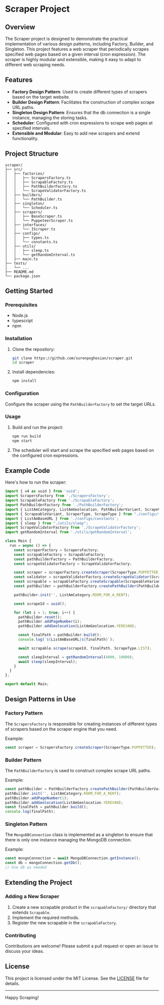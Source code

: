 # Scraper Project

## Overview

The Scraper project is designed to demonstrate the practical implementation of various design patterns, including Factory, Builder, and Singleton. This project features a web scraper that periodically scrapes specified web pages based on a given interval (cron expression). The scraper is highly modular and extensible, making it easy to adapt to different web scraping needs.

## Features

- **Factory Design Pattern**: Used to create different types of scrapers based on the target website.
- **Builder Design Pattern**: Facilitates the construction of complex scrape URL paths.
- **Singleton Design Pattern**: Ensures that the db connection is a single instance, managing the storing tasks.
- **Scheduler**: Configured with cron expressions to scrape web pages at specified intervals.
- **Extensible and Modular**: Easy to add new scrapers and extend functionality.

## Project Structure

```
scraper/
├── src/
│   ├── factories/
│   │   ├── ScrapersFactory.ts
│   │   ├── ScrapableFactory.ts
│   │   ├── PathBuilderFactory.ts
│   │   └── ScrapeValidatorFactory.ts
│   ├── builders/
│   │   └── PathBuilder.ts
│   ├── singleton/
│   │   └── Scheduler.ts
│   ├── scrapers/
│   │   ├── BaseScraper.ts
│   │   └── PuppeteerScraper.ts
│   ├── interfaces/
│   │   └── IScraper.ts
│   ├── configs/
│   │   ├── types.ts
│   │   └── constants.ts
│   ├── utils/
│   │   ├── sleep.ts
│   │   └── getRandomInterval.ts
│   ├── main.ts
├── tests/
│   └── ...
├── README.md
└── package.json
```

## Getting Started

### Prerequisites

- Node.js
- typescript
- npm

### Installation

1. Clone the repository:
   ```bash
   git clone https://github.com/surenpoghosian/scraper.git
   cd scraper
   ```

2. Install dependencies:
   ```bash
   npm install
   ```

### Configuration

Configure the scraper using the `PathBuilderFactory` to set the target URLs.

### Usage

1. Build and run the project:
   ```bash
   npm run build
   npm start
   ```

2. The scheduler will start and scrape the specified web pages based on the configured cron expressions.

## Example Code

Here's how to run the scraper:

```typescript
import { v4 as uuid } from 'uuid';
import ScrapersFactory from './ScrapersFactory';
import ScrapableFactory from './ScrapableFactory';
import PathBuilderFactory from './PathBuilderFactory';
import { ListAmCategory, ListAmGeolocation, PathBuilderVariant, ScrapeValidatorVariant } from "./configs/types";
import { ScrapeableVariant, ScraperType, ScrapeType } from "./configs/types";
import { ListAmBaseURL } from './configs/constants';
import { sleep } from "./utils/sleep";
import ScrapeValidatorFactory from './ScrapeValidatorFactory';
import getRandomInterval from './utils/getRandomInterval';

class Main {
  run = async () => {
    const scraperFactory = ScrapersFactory;
    const scrapableFactory = ScrapableFactory;
    const pathBuilderFactory = PathBuilderFactory;
    const scrapeValidatorFactory = ScrapeValidatorFactory;

    const scraper = scraperFactory.createScraper(ScraperType.PUPPETTER);
    const validator = scrapeValidatorFactory.createScrapeValidator(ScrapeValidatorVariant.LISTAM);
    const scrapable = scrapableFactory.createScrapable(ScrapeableVariant.LISTAM, scraper, validator);
    const pathBuilder = pathBuilderFactory.createPathBuilder(PathBuilderVariant.LISTAM);

    pathBuilder.init('', ListAmCategory.ROOM_FOR_A_RENT);

    const scrapeId = uuid();

    for (let i = 1; true; i++) {
      pathBuilder.reset();
      pathBuilder.addPageNumber(i);
      pathBuilder.addGeolocation(ListAmGeolocation.YEREVAN);

      const finalPath = pathBuilder.build();
      console.log(`${ListAmBaseURL}${finalPath}`);

      await scrapable.scrape(scrapeId, finalPath, ScrapeType.LIST);

      const sleepInterval = getRandomInterval(4000, 10000);
      await sleep(sleepInterval);
    }
  }
};

export default Main;
```

## Design Patterns in Use

### Factory Pattern

The `ScrapersFactory` is responsible for creating instances of different types of scrapers based on the scraper engine that you need.

Example:
```typescript
const scraper = ScrapersFactory.createScraper(ScraperType.PUPPETTER);
```

### Builder Pattern

The `PathBuilderFactory` is used to construct complex scrape URL paths.

Example:
```typescript
const pathBuilder = PathBuilderFactory.createPathBuilder(PathBuilderVariant.LISTAM);
pathBuilder.init('', ListAmCategory.ROOM_FOR_A_RENT);
pathBuilder.addPageNumber(1);
pathBuilder.addGeolocation(ListAmGeolocation.YEREVAN);
const finalPath = pathBuilder.build();
console.log(finalPath);
```

### Singleton Pattern

The `MongoDBConnection` class is implemented as a singleton to ensure that there is only one instance managing the MongoDB connection.

Example:
```typescript
const mongoConnection = await MongoDBConnection.getInstance();
const db = mongoConnection.getDb();
// Use db as needed
```

## Extending the Project

### Adding a New Scraper

1. Create a new scrapable product in the `scrapableFactory/` directory that extends `Scrapable`.
2. Implement the required methods.
3. Register the new scrapable in the `scrapableFactory`.

### Contributing

Contributions are welcome! Please submit a pull request or open an issue to discuss your ideas.

## License

This project is licensed under the MIT License. See the [LICENSE](LICENSE) file for details.

---

Happy Scraping!